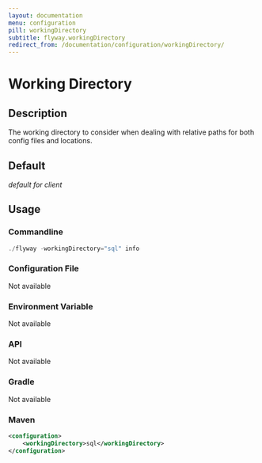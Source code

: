 ```yaml
---
layout: documentation
menu: configuration
pill: workingDirectory
subtitle: flyway.workingDirectory
redirect_from: /documentation/configuration/workingDirectory/
---
```


# Working Directory

## Description
The working directory to consider when dealing with relative paths for both config files and locations.

## Default
<i>default for client</i>

## Usage

### Commandline
```powershell
./flyway -workingDirectory="sql" info
```

### Configuration File
Not available

### Environment Variable
Not available

### API
Not available

### Gradle
Not available

### Maven
```xml
<configuration>
    <workingDirectory>sql</workingDirectory>
</configuration>
```
